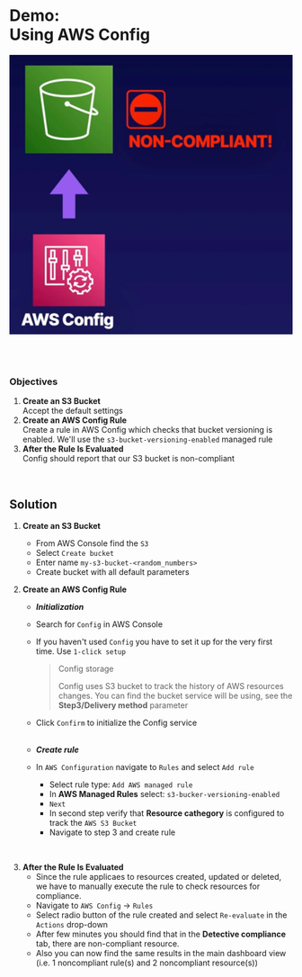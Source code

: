# Demo:<br>Using AWS Config

![](../img/demo/3.7.AWSConfig.png)

<br><br>

### Objectives
1. **Create an S3 Bucket**<br>Accept the default settings
2. **Create an AWS Config Rule**<br>Create a rule in AWS Config which checks that bucket versioning is enabled. We'll use the `s3-bucket-versioning-enabled` managed rule
3. **After the Rule Is Evaluated**<br>Config should report that our S3 bucket is non-compliant

<br>

## Solution
1. **Create an S3 Bucket**
    - From AWS Console find the `S3`
    - Select `Create bucket`
    - Enter name `my-s3-bucket-<random_numbers>`
    - Create bucket with all default parameters

2. **Create an AWS Config Rule**

    - ***Initialization***
    - Search for `Config` in AWS Console
    - If you haven't used `Config` you have to set it up for the very first time. Use `1-click setup` 

        > Config storage
        > 
        > Config uses S3 bucket to track the history of AWS resources changes. You can find the bucket service will be using, see the **Step3/Delivery method** parameter
    - Click `Confirm` to initialize the Config service<br><br>

    - ***Create rule***
    - In `AWS Configuration` navigate to `Rules` and select `Add rule`
      - Select rule type: `Add AWS managed rule`
      - In **AWS Managed Rules** select: `s3-bucker-versioning-enabled`
      - `Next`
      - In second step verify that **Resource cathegory** is configured to track the `AWS S3 Bucket`
      - Navigate to step 3 and create rule

<br>

3. **After the Rule Is Evaluated**
    - Since the rule applicaes to resources created, updated or deleted, we have to manually execute the rule to check resources for compliance.
    - Navigate to `AWS Config` -> `Rules`
    - Select radio button of the rule created and select `Re-evaluate` in the `Actions` drop-down
    - After few minutes you should find that in the **Detective compliance** tab, there are non-compliant resource.
    - Also you can now find the same results in the main dashboard view (i.e. 1 noncompliant rule(s) and 2 noncompliant resource(s))


